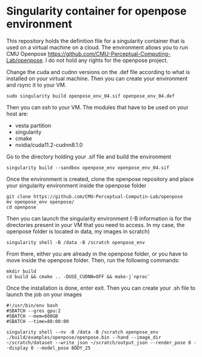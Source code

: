 # Singularity container for openpose environment
This repository holds the definition file for a singularity container that is used on a virtual machine on a cloud. The environment allows you to run CMU Openpose https://github.com/CMU-Perceptual-Computing-Lab/openpose. I do not hold any rights for the openpose project.

Change the cuda and cudnn versions on the .def file according to what is installed on your virtual machine. Then you can create your environment and rsync it to your VM.
```
sudo singularity build openpose_env_04.sif openpose_env_04.def
```
Then you can ssh to your VM. The modules that have to be used on your host are:
 * vesta partition
 * singularity
 * cmake
 * nvidia/cuda11.2-cudnn8.1.0

Go to the directory holding your .sif file and build the environment
```
singularity build --sandbox openpose_env openpose_env_04.sif
```
Once the environment is created, clone the openpose repository and place your singularity environment inside the openpose folder
```
git clone https://github.com/CMU-Perceptual-Computin-Lab/openpose
mv openpose_env openpose/
cd openpose
```
Then you can launch the singularity environment (-B information is for the directories present in your VM that you need to access. In my case, the openpose folder is located in data, my images in scratch)
```
singularity shell -B /data -B /scratch openpose_env
```
From there, either you are already in the openpose folder, or you have to move inside the openpose folder. Then, run the following commands:
```
mkdir build
cd build && cmake .. -DUSE_CUDNN=OFF && make-j`nproc`
```
Once the installation is done, enter exit. Then you can create your .sh file to launch the job on your images
```
#!/usr/bin/env bash
#SBATCH --gres gpu:2
#SBATCH --mem=600GB
#SBATCH --time=80:00:00

singularity shell --nv -B /data -B /scratch openpose_env ./build/examples/openpose/openpose.bin --hand --image_dir ~/scratch/dataset --write_json ~/scratch/output_json --render_pose 0 --display 0 --model_pose BODY_25
```
